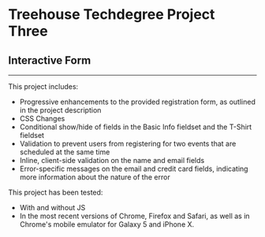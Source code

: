 # Treehouse Techdegree Project Three
## Interactive Form
-------------------------------------------

This project includes:

* Progressive enhancements to the provided registration form, as outlined in the project description
* CSS Changes
* Conditional show/hide of fields in the Basic Info fieldset and the T-Shirt fieldset
* Validation to prevent users from registering for two events that are scheduled at the same time
* Inline, client-side validation on the name and email fields
* Error-specific messages on the email and credit card fields, indicating more information about the nature of the error


This project has been tested:

* With and without JS
* In the most recent versions of Chrome, Firefox and Safari, as well as in Chrome's mobile emulator for Galaxy 5 and iPhone X.
